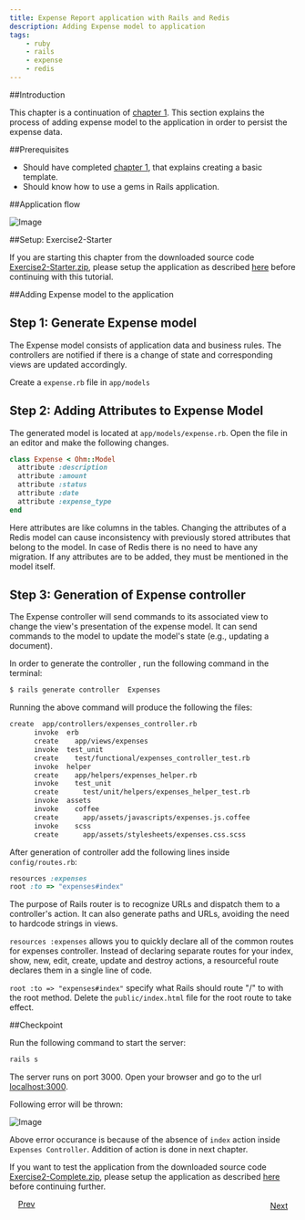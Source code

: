 ```yaml
---
title: Expense Report application with Rails and Redis
description: Adding Expense model to application
tags:
    - ruby
    - rails
    - expense
    - redis
---
```


##Introduction

This chapter is a continuation of [chapter 1](/ruby/rails-tutorial/redis/rails-new-template-with-redis.html). This section explains the process of adding expense model to the application in order to persist the expense data.

##Prerequisites

+ Should have completed [chapter 1](/ruby/rails-tutorial/redis/rails-new-template-with-redis.html), that explains creating a basic template.
+ Should know how to use a gems in Rails application.

##Application flow

![Image](/images/rails_redis_tutorial/expense-report-simple-application-flow.png)

##Setup: Exercise2-Starter

If you are starting this chapter from the downloaded source code [Exercise2-Starter.zip](/rails-code/expense-report-redis/Exercise2-starter.zip), please setup the application as described [here](/ruby/rails-tutorial/redis/redis-starters-guide.html) before continuing with this tutorial.

##Adding Expense model to the application

## **Step 1:** Generate Expense model

The Expense model consists of application data and business rules. The controllers are notified if there is a change of state and corresponding views are updated accordingly.

Create a `expense.rb` file in `app/models`

## **Step 2:** Adding Attributes to Expense Model

The generated model is located at `app/models/expense.rb`. Open the file in an editor  and make the following changes.

```ruby
class Expense < Ohm::Model
  attribute :description
  attribute :amount
  attribute :status
  attribute :date
  attribute :expense_type
end

```

Here attributes are like columns in the tables. Changing the attributes of a Redis model can cause inconsistency with previously stored attributes that belong to the model.
In case of Redis there is no need to have any migration. If any attributes are to be added, they must be mentioned in the model itself.


## **Step 3:** Generation of Expense controller

The Expense controller will send commands to its associated view to change the view's presentation of the expense model. It can send commands to the model to update the model's state (e.g., updating a document).

In order to generate the controller , run the following command in the terminal:

```bash
$ rails generate controller  Expenses
```

Running the above command will produce the following the files:

```bash
create  app/controllers/expenses_controller.rb
      invoke  erb
      create    app/views/expenses
      invoke  test_unit
      create    test/functional/expenses_controller_test.rb
      invoke  helper
      create    app/helpers/expenses_helper.rb
      invoke    test_unit
      create      test/unit/helpers/expenses_helper_test.rb
      invoke  assets
      invoke    coffee
      create      app/assets/javascripts/expenses.js.coffee
      invoke    scss
      create      app/assets/stylesheets/expenses.css.scss
```

After generation of controller add the following lines inside `config/routes.rb`:

```ruby
resources :expenses
root :to => "expenses#index"
```

The purpose of Rails router is to recognize URLs and dispatch them to a controller's action. It can also generate paths and URLs, avoiding the need to hardcode strings in views.

`resources :expenses` allows you to quickly declare all of the common routes for expenses controller. Instead of declaring separate routes for your index, show, new, edit, create, update and destroy actions, a resourceful route declares them in a single line of code.

`root :to => "expenses#index"` specify what Rails should route "/" to with the root method. Delete the `public/index.html` file for the root route to take effect.

##Checkpoint

Run the following command to start the server:

```bash
rails s
```
The server runs on port 3000. Open your browser and go to the url [localhost:3000](http://localhost:3000).

Following error will be thrown:

![Image](/images/screenshots/rails/redis/rails-expense-report-user-flow/expense_report_error.png)

Above error occurance is because of the absence of `index` action inside `Expenses Controller`. Addition of action is done in next chapter.

If you want to test the application from the downloaded source code [Exercise2-Complete.zip](/rails-code/expense-report-redis/Exercise2-complete.zip), please setup the application as described [here](/ruby/rails-tutorial/redis/redis-completers-guide.html) before continuing further.


<a class="button-plain" style="padding: 3px 15px;" href="/ruby/rails-tutorial/redis/rails-new-template-with-redis.html">Prev</a>   <a class="button-plain" style="padding: 3px 15px; float: right;" href="/ruby/rails-tutorial/redis/rails-redis-expense-user-flow.html">Next</a>
